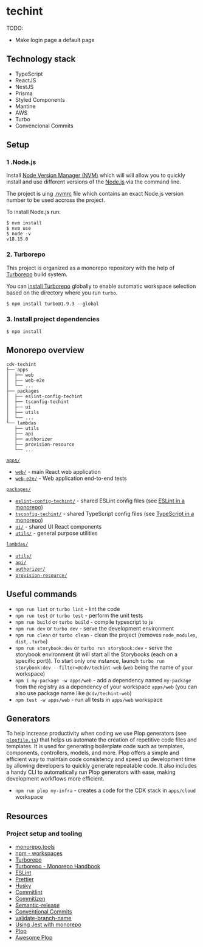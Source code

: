 # techint

TODO:

- Make login page a default page

## Technology stack

- TypeScript
- ReactJS
- NestJS
- Prisma
- Styled Components
- Mantine
- AWS
- Turbo
- Convencional Commits

## Setup

### 1 .Node.js

Install [Node Version Manager (NVM)](https://github.com/creationix/nvm) which will will allow you to quickly install and use different versions of the [Node.js](https://nodejs.org) via the command line.

The project is uing [.nvmrc](https://github.com/nvm-sh/nvm#nvmrc) file which contains an exact Node.js version number to be used accross the project.

To install Node.js run:

```shell
$ nvm install
$ nvm use
$ node -v
v18.15.0
```

### 2. Turborepo

This project is organized as a monorepo repository with the help of [Turborepo](https://turbo.build/repo/docs/core-concepts/monorepos) build system.

You can [install Turborepo](https://turbo.build/repo/docs/installing) globally to enable automatic workspace selection based on the directory where you run `turbo`.

```shell
$ npm install turbo@1.9.3 --global
```

### 3. Install project dependencies

```shell
$ npm install
```

## Monorepo overview

```
cdv-techint
├── apps
│  ├── web
│  ├── web-e2e
│  └── ...
├── packages
│  ├── eslint-config-techint
│  ├── tsconfig-techint
│  ├── ui
│  ├── utils
│  └── ...
└── lambdas
   ├── utils
   ├── api
   ├── authorizer
   ├── provision-resource
   └── ...
```

[`apps/`](apps)

- [`web/`](apps/web) - main React web application
- [`web-e2e/`](apps/web-e2e) - Web application end-to-end tests

[`packages/`](packages)

- [`eslint-config-techint/`](packages/eslint-config-techint) - shared ESLint config files (see [ESLint in a monorepo](https://turbo.build/repo/docs/handbook/linting/eslint))
- [`tsconfig-techint/`](packages/tsconfig-techint) - shared TypeScript config files (see [TypeScript in a monorepo](https://turbo.build/repo/docs/handbook/linting/typescript))
- [`ui/`](packages/ui) - shared UI React components
- [`utils/`](packages/utils) - general purpose utilities

[`lambdas/`](lambdas)

- [`utils/`](lambdas/utils)
- [`api/`](lambdas/api)
- [`authorizer/`](lambdas/authorizer)
- [`provision-resource/`](lambdas/provision-resource)

## Useful commands

- `npm run lint` or `turbo lint` - lint the code
- `npm run test` or `turbo test` - perform the unit tests
- `npm run build` or `turbo build` - compile typescript to js
- `npm run dev` or `turbo dev` - serve the development environment
- `npm run clean` or `turbo clean` - clean the project (removes `node_modules`, `dist`, `.turbo`)
- `npm run storybook:dev` or `turbo run storybook:dev` - serve the storybook environment (it will start all the Storybooks (each on a specific port)). To start only one instance, launch `turbo run storybook:dev --filter=@cdv/techint-web` (`web` being the name of your workspace)
- `npm i my-package -w apps/web` - add a dependency named `my-package` from the registry as a dependency of your workspace `apps/web` (you can also use package name like `@cdv/techint-web`)
- `npm test -w apps/web` - run all tests in `apps/web` workspace

## Generators

To help increase productivity when coding we use Plop generators (see [`plopfile.js`](plopfile.js)) that helps us automate the creation of repetitive code files and templates. It is used for generating boilerplate code such as templates, components, controllers, models, and more. Plop offers a simple and efficient way to maintain code consistency and speed up development time by allowing developers to quickly generate repeatable code. It also includes a handy CLI to automatically run Plop generators with ease, making development workflows more efficient.

- `npm run plop my-infra` - creates a code for the CDK stack in `apps/cloud` workspace

## Resources

### Project setup and tooling

- [monorepo.tools](https://monorepo.tools/)
- [npm - workspaces](https://docs.npmjs.com/cli/v8/using-npm/workspaces)
- [Turborepo](https://turbo.build/repo)
- [Turborepo - Monorepo Handbook](https://turbo.build/repo/docs/handbook)
- [ESLint](https://eslint.org/)
- [Prettier](https://prettier.io/)
- [Husky](https://typicode.github.io/husky/)
- [Commitlint](https://commitlint.js.org/)
- [Commitizen](https://github.com/commitizen/cz-cli)
- [Semantic-release](https://github.com/semantic-release/semantic-release)
- [Conventional Commits](https://www.conventionalcommits.org/en/v1.0.0/)
- [validate-branch-name](https://github.com/JsonMa/validate-branch-name)
- [Using Jest with monorepo](https://kulshekhar.github.io/ts-jest/docs/guides/using-with-monorepo)
- [Plop](https://plopjs.com/)
- [Awesome Plop](https://github.com/plopjs/awesome-plop)
